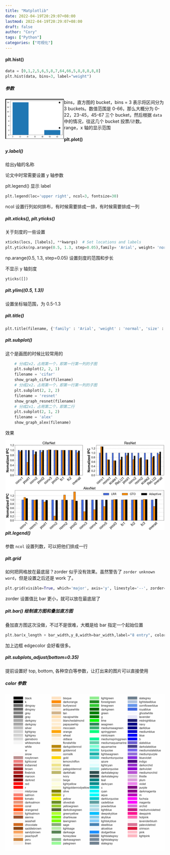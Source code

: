 ```yaml
---
title: "Matplotlib"
date: 2022-04-19T20:29:07+08:00
lastmod: 2022-04-19T20:29:07+08:00
draft: false
author: "Cory"
tags: ["Python"]
categories: ["可视化"]
---
```


#### plt.hist()

```python
data = [0,1,2,5,6,5,8,7,64,66,5,8,8,8,8,8]
plt.hist(data, bins=3, label="weight")	
```

##### 参数

<img src=".\Img\hist_bins" alt="image-20220319213135608" align=left style="zoom:33%;" />

+ bins，直方图的 bucket，bins = 3 表示将区间分为 3 buckets。数值范围是 0-66，那么大概分为 0-22，23-45，45-67 三个 bucket，然后根据 `data` 中的情况，往这几个 bucket 投票/计数。
+ range，x 轴的显示范围

#### plt.plot()

##### y.label()

给出y轴的名称

论文中时常需要设置 y 轴参数

plt.legend() 显示 label
```python
plt.legend(loc='upper right', ncol=3, fontsize=30) 
```
ncol 设置行列如何排布，有时候需要排成一排，有时候需要排成一列

##### plt.xticks(), plt.yticks()

关于刻度的一些设置

```python
xticks(locs, [labels], **kwargs)  # Set locations and labels
plt.yticks(np.arange(0.5, 1.3, step=0.05),family= 'Arial', weight= 'normal', size=20)
```
np.arange(0.5, 1.3, step=0.05) 设置刻度的范围和步长

不显示 y 轴刻度

```python
yticks([])
```

##### plt.ylim((0.5, 1.3))

设置坐标轴范围，为 0.5-1.3

##### plt.title()

```python
plt.title(filename, {'family' : 'Arial', 'weight' : 'normal', 'size' : 20})
```

##### plt.subplot()

这个是画图的时候比较常用的

```python
    # 分成2x2，占用第一个，即第一行第一列的子图
    plt.subplot(2, 2, 1)
    filename = 'cifar'
    show_graph_cifar(filename)
    # 分成2x2，占用第一个，即第一行第一列的子图
    plt.subplot(2, 2, 2)
    filename = 'resnet'
    show_graph_resnet(filename)
	# 分成2x1，占用第二个，即第二行
    plt.subplot(2, 1, 2)
    filename = 'alex'
    show_graph_alex(filename)
```

效果 

<img src="Img/subplot.png" align=left style="zoom:50%;" />

##### plt.legend()

参数 `ncol` 设置列数，可以把他们排成一行

##### plt.grid

如何把网格放在最底层？zorder 似乎没有效果。虽然警告了 `zorder unknown word`，但是设置之后还是 work 了。

```python 
plt.grid(visible=True, which='major', axis='y', linestyle='--', zorder=0)
```
zorder 设置值比 bar 更小，就可以放在最底层了

##### plt.bar() 绘制直方图和叠加直方图

叠加直方图这次没做，不过不是很难，大概是给 bar 指定一个起始位置

```python
plt.bar(x_length + bar_width,y_8,width=bar_width,label="8 entry", color='darkorange', edgecolor='black', zorder=3)
```

加上边框 edgecolor 会好看很多。

##### plt.subplots_adjust(bottom=0.35)

提前设置好 top, bottom, 各种空白等参数，让打出来的图片可以直接使用

##### color 参数

<img src="Img/matplotlib_color.png" align=left style="zoom:50%;" />